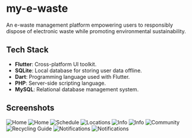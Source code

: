# my-e-waste

An e-waste management platform empowering users to responsibly dispose of electronic waste while promoting environmental sustainability.

## Tech Stack

- **Flutter**: Cross-platform UI toolkit.
- **SQLite**: Local database for storing user data offline.
- **Dart**: Programming language used with Flutter.
- **PHP**: Server-side scripting language.
- **MySQL**: Relational database management system.

## Screenshots

![Home](/app_screenshots/screenshots/screenshot1.png)
![Home](/app_screenshots/screenshots/screenshot2.png)
![Schedule](/app_screenshots/screenshots/screenshot3.png)
![Locations](/app_screenshots/screenshots/screenshot4.png)
![Info](/app_screenshots/screenshots/screenshot5.png)
![Info](/app_screenshots/screenshots/screenshot6.png)
![Community](/app_screenshots/screenshots/screenshot7.png)
![Recycling Guide](/app_screenshots/screenshots/screenshot8.png)
![Notifications](/app_screenshots/screenshots/screenshot9.png)
![Notifications](/app_screenshots/screenshots/screenshot10.png)
